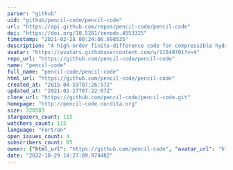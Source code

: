 ```yaml
---
parser: "github"
uid: "github/pencil-code/pencil-code"
url: "https://api.github.com/repos/pencil-code/pencil-code"
doi: "https://doi.org/10.5281/zenodo.4553325"
timestamp: "2021-02-28 00:24:06.698535"
description: "A high-order finite-difference code for compressible hydrodynamic flows with magnetic fields and particles"
avatar: "https://avatars.githubusercontent.com/u/11549701?v=4"
repo_url: "https://github.com/pencil-code/pencil-code"
name: "pencil-code"
full_name: "pencil-code/pencil-code"
html_url: "https://github.com/pencil-code/pencil-code"
created_at: "2015-04-19T07:26:57Z"
updated_at: "2021-02-27T07:22:07Z"
clone_url: "https://github.com/pencil-code/pencil-code.git"
homepage: "http://pencil-code.nordita.org"
size: 320583
stargazers_count: 115
watchers_count: 115
language: "Fortran"
open_issues_count: 4
subscribers_count: 85
owner: {"html_url": "https://github.com/pencil-code", "avatar_url": "https://avatars.githubusercontent.com/u/11549701?v=4", "login": "pencil-code", "type": "Organization"}
date: "2022-10-29 14:27:09.974482"
---
```

